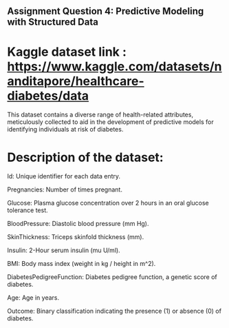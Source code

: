 ## Assignment Question 4: Predictive Modeling with Structured Data

# Kaggle dataset link : https://www.kaggle.com/datasets/nanditapore/healthcare-diabetes/data

This dataset contains a diverse range of health-related attributes, meticulously collected to aid in the development of predictive models for identifying individuals at risk of diabetes. 

# Description of the dataset:

Id: Unique identifier for each data entry.

Pregnancies: Number of times pregnant.

Glucose: Plasma glucose concentration over 2 hours in an oral glucose tolerance test.

BloodPressure: Diastolic blood pressure (mm Hg).

SkinThickness: Triceps skinfold thickness (mm).

Insulin: 2-Hour serum insulin (mu U/ml).

BMI: Body mass index (weight in kg / height in m^2).

DiabetesPedigreeFunction: Diabetes pedigree function, a genetic score of diabetes.

Age: Age in years.

Outcome: Binary classification indicating the presence (1) or absence (0) of diabetes.
